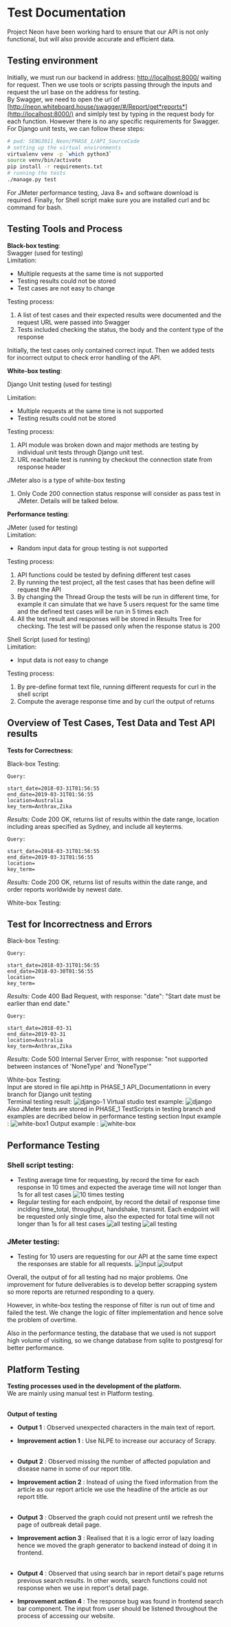 # Test Documentation

Project Neon have been working hard to ensure that our API is not only functional, but will also provide accurate and efficient data.

## Testing environment

Initially, we must run our backend in address: [http://localhost:8000/](http://localhost:8000/) waiting for request.
Then we use tools or scripts passing through the inputs and request the url base on the address for testing.  
By Swagger, we need to open the url of [http://neon.whiteboard.house/swagger/#/Report/get*reports*](http://localhost:8000/) and simlply test by typing in the request body for each function. However there is no any specific requirements for Swagger.  
For Django unit tests, we can follow these steps:

```bash
# pwd: SENG3011_Neon/PHASE_1/API_SourceCode
# setting up the virtual environments
virtualenv venv -p `which python3`
source venv/bin/activate
pip install -r requirements.txt
# running the tests
./manage.py test
```

For JMeter performance testing, Java 8+ and software download is required. Finally, for Shell script make sure you are installed curl and bc command for bash.

## Testing Tools and Process

**Black-box testing**:  
Swagger (used for testing)  
Limitation:

- Multiple requests at the same time is not supported
- Testing results could not be stored
- Test cases are not easy to change

Testing process:

1. A list of test cases and their expected results were documented and the request URL were passed into Swagger
2. Tests included checking the status, the body and the content type of the response

Initially, the test cases only contained correct input. Then we added tests for incorrect output to check error handling of the API.

**White-box testing**:

Django Unit testing (used for testing)

Limitation:

- Multiple requests at the same time is not supported
- Testing results could not be stored

Testing process:

1. API module was broken down and major methods are testing by individual unit tests through Django unit test.
1. URL reachable test is running by checkout the connection state from response header

JMeter also is a type of white-box testing

1. Only Code 200 connection status response will consider as pass test in JMeter. Details will be talked below.

**Performance testing**:

JMeter (used for testing)  
Limitation:

- Random input data for group testing is not supported

Testing process:

1. API functions could be tested by defining different test cases
2. By running the test project, all the test cases that has been define will request the API
3. By changing the Thread Group the tests will be run in different time, for example it can simulate that we have 5 users request for the same time and the defined test cases will be run in 5 times each
4. All the test result and responses will be stored in Results Tree for checking. The test will be passed only when the response status is 200

Shell Script (used for testing)  
Limitation:

- Input data is not easy to change

Testing process:

1. By pre-define format text file, running different requests for curl in the shell script
2. Compute the average response time and by curl the output of returns

## Overview of Test Cases, Test Data and Test API results

**Tests for Correctness:**

Black-box Testing:

```
Query:

start_date=2018-03-31T01:56:55
end_date=2019-03-31T01:56:55
location=Australia
key_term=Anthrax,Zika
```

_Results:_ Code 200 OK, returns list of results within the date range, location including areas specified as Sydney, and include all keyterms.

```
Query:

start_date=2018-03-31T01:56:55
end_date=2019-03-31T01:56:55
location=
key_term=
```

_Results:_ Code 200 OK, returns list of results within the date range, and order reports worldwide by newest date.

White-box Testing:

## Test for Incorrectness and Errors

Black-box Testing:

```
Query:

start_date=2018-03-31T01:56:55
end_date=2018-03-30T01:56:55
location=
key_term=
```

_Results:_ Code 400 Bad Request, with response: "date": "Start date must be earlier than end date."

```
Query:

start_date=2018-03-31
end_date=2019-03-31
location=Australia
key_term=Anthrax,Zika
```

_Results:_ Code 500 Internal Server Error, with response: "not supported between instances of 'NoneType' and 'NoneType'"

White-box Testing:  
Input are stored in file api.http in PHASE_1 API_Documentationn in every branch for Django unit testing  
Terminal testing result:
![django-1](img/result-1.PNG)
Virtual studio test example:
![django](img/result.PNG)
Also JMeter tests are stored in PHASE_1 TestScripts in testing branch and examples are decribed below in performance testing section
Input example :
![white-box1](img/white-1.PNG)
Output example :
![white-box](img/white-box.PNG)

## Performance Testing

### Shell script testing:

- Testing average time for requesting, by record the time for each response in 10 times and expected the average time will not longer than 1s for all test cases
  ![10 times testing](img/test1.PNG)
- Regular testing for each endpoint, by record the detail of response time inclding time_total, throughput, handshake, transmit. Each endpoint will be requested only single time, also the expected for total time will not longer than 1s for all test cases
  ![all testing](img/test2-1.PNG)
  ![all testing](img/test2-2.PNG)

### JMeter testing:

- Testing for 10 users are requesting for our API at the same time expect the responses are stable for all requests.
  ![input](img/j-2.PNG)
  ![output](img/j-1.PNG)

Overall, the output of for all testing had no major problems. One improvement for future deliverables is to develop better scrapping system so more reports are returned responding to a query.

However, in white-box testing the response of filter is run out of time and failed the test. We change the logic of filter implementation and hence solve the problem of overtime.

Also in the performance testing, the database that we used is not support high volume of visiting, so we change database from sqlite to postgresql for better performance.

## Platform Testing 
**Testing	processes used in the development of the	platform.** <br>
We are mainly using manual test in Platform testing. <br><br>

**Output of testing**
- **Output 1** : Observed unexpected characters in the main text of report.
- **Improvement action 1** : Use NLPE to increase our  accuracy of Scrapy. <br> <br>
- **Output 2** : Observed missing the number of affected population and disease name in some of our report title.
- **Improvement action 2** : Instead of using the fixed information from the article as our report article we use the headline of the article as our report title.<br> <br>

-  **Output 3** : Observed the graph could not present until we refresh the page of outbreak detail page.
-   **Improvement action 3** : Realised that it is a logic error of lazy loading hence we moved the graph generator to backend instead of doing it in frontend. <br> <br>
  
-   **Output 4** : Observed that using search bar in report detail's page returns previous search results. In other words, search functions could not response when we use in report's detail page.
-   **Improvement action 4** : The response bug was found in frontend search bar component. The input from user should be listened throughout the process of accessing our website. <br><br>


  